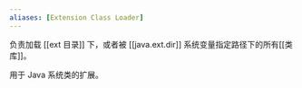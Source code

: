 ```yaml
---
aliases: [Extension Class Loader]
---
```


负责加载 [[ext 目录]] 下，或者被 [[java.ext.dir]] 系统变量指定路径下的所有[[类库]]。

用于 Java 系统类的扩展。
